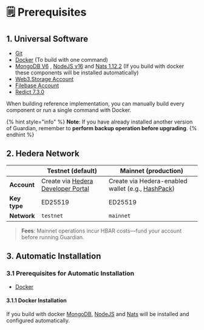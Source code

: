 # 🗒️ Prerequisites

## 1. Universal Software

* [Git](https://git-scm.com/downloads)
* [Docker](https://www.docker.com/) (To build with one command)
* [MongoDB](https://www.mongodb.com/)[ V6](https://www.mongodb.com/) , [NodeJS](https://nodejs.org/)[ v16](https://nodejs.org/en) and [Nats](https://nats.io/)[ 1.12.2](https://nats.io/) (If you build with docker these components will be installed automatically)
* [Web3.Storage Account](https://web3.storage/)
* [Filebase Account](https://filebase.com/)
* [Redict 7.3.0](https://redict.io/)

When building reference implementation, you can manually build every component or run a single command with Docker.

{% hint style="info" %}
**Note**: If you have already installed another version of Guardian, remember to **perform backup operation before upgrading**.
{% endhint %}

## 2. Hedera Network

|              | Testnet (default)                                                     | Mainnet (production)                                                           |
| ------------ | --------------------------------------------------------------------- | ------------------------------------------------------------------------------ |
| **Account**  | Create via [Hedera Developer Portal](https://portal.hedera.com/login) | Create via Hedera-enabled wallet (e.g., [HashPack](https://www.hashpack.app/)) |
| **Key type** | ED25519                                                               | ED25519                                                                        |
| **Network**  | `testnet`                                                             | `mainnet`                                                                      |

> **Fees**: Mainnet operations incur HBAR costs—fund your account before running Guardian.

## 3. Automatic Installation

### 3.1 Prerequisites for Automatic Installation

* [Docker](https://www.docker.com/)

#### 3.1.1 Docker Installation

If you build with docker [MongoDB](https://www.mongodb.com), [NodeJS](https://nodejs.org) and [Nats](https://nats.io/) will be installed and configured automatically.
